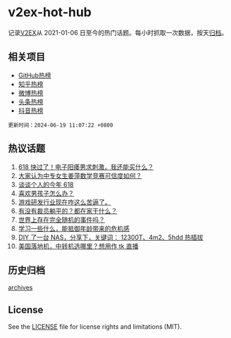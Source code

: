 # v2ex-hot-hub

 记录[V2EX](https://www.v2ex.com/)从 2021-01-06 日至今的热门话题。每小时抓取一次数据，按天[归档](archives)。
 
 ## 相关项目

- [GitHub热榜](https://github.com/it985/github-hot-hub)
- [知乎热榜](https://github.com/it985/zhihu-hot-hub)
- [微博热榜](https://github.com/it985/weibo-hot-hub)
- [头条热榜](https://github.com/it985/toutiao-hot-hub)
- [抖音热榜](https://github.com/it985/douyin-hot-hub)


 `更新时间：2024-06-19 11:07:22 +0800`

## 热议话题

1. [618 快过了！电子阳痿男求刺激，我还能买什么？](https://www.v2ex.com/t/1050484)
1. [大家认为中专女生姜萍数学竞赛可信度如何？](https://www.v2ex.com/t/1050739)
1. [谈谈个人的今年 618](https://www.v2ex.com/t/1050716)
1. [喜欢男孩子怎么办？](https://www.v2ex.com/t/1050624)
1. [游戏研发行业现在咋这么苦逼了。](https://www.v2ex.com/t/1050516)
1. [有没有裁员躺平的？都在家干什么？](https://www.v2ex.com/t/1050496)
1. [世界上存在完全随机的事件吗？](https://www.v2ex.com/t/1050529)
1. [学习一些什么，能抵御年龄带来的危机感](https://www.v2ex.com/t/1050584)
1. [DIY 了一台 NAS，分享下，关键词： 12300T、4m2、5hdd 热插拔](https://www.v2ex.com/t/1050583)
1. [美国落地机，中转机选哪里？想用作 tk 直播](https://www.v2ex.com/t/1050616)

## 历史归档

[archives](archives)

## License

See the [LICENSE](LICENSE) file for license rights and limitations (MIT).
